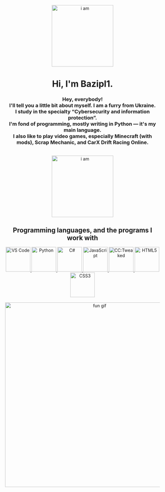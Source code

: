 <div align="center">
  <img src="https://media.stickerswiki.app/foxflea/38698.512.webp" width="200" alt="i am">

  <h1>Hi, I'm Bazipl1.</h1>

  <h3>
    Hey, everybody!<br>
    I'll tell you a little bit about myself. I am a furry from Ukraine.<br>
    I study in the specialty “Cybersecurity and information protection”.<br>
    I'm fond of programming, mostly writing in Python — it's my main language.<br>
    I also like to play video games, especially Minecraft (with mods), Scrap Mechanic, and CarX Drift Racing Online.
  </h3>
</div>

<br>

<div align="center">
  <img src="https://media.stickerswiki.app/foxflea/38709.512.webp" width="200" alt="i am">
  
  <h2>Programming languages, and the programs I work with</h2>

  <a href="https://skillicons.dev/icons?i=vscode" target="_blank">
    <img src="https://skillicons.dev/icons?i=vscode" height="80" alt="VS Code" />
  </a>
  <a href="https://skillicons.dev/icons?i=py" target="_blank">
    <img src="https://skillicons.dev/icons?i=py" height="80" alt="Python" />
  </a>
  <a href="https://skillicons.dev/icons?i=cs" target="_blank">
    <img src="https://skillicons.dev/icons?i=cs" height="80" alt="C#" />
  </a>
  <a href="https://skillicons.dev/icons?i=js" target="_blank">
    <img src="https://skillicons.dev/icons?i=js" height="80" alt="JavaScript" />
  </a>
  <a href="https://tweaked.cc/pack-26318f36.png" target="_blank">
    <img src="https://tweaked.cc/pack-26318f36.png" height="80" alt="CC:Tweaked" />
  </a>
  <a href="https://upload.wikimedia.org/wikipedia/commons/6/61/HTML5_logo_and_wordmark.svg" target="_blank">
    <img src="https://upload.wikimedia.org/wikipedia/commons/6/61/HTML5_logo_and_wordmark.svg" height="80" alt="HTML5" />
  </a>
  <a href="https://upload.wikimedia.org/wikipedia/commons/d/d5/CSS3_logo_and_wordmark.svg" target="_blank">
    <img src="https://upload.wikimedia.org/wikipedia/commons/d/d5/CSS3_logo_and_wordmark.svg" height="80" alt="CSS3" />
  </a>
</div>

<br>

<div align="center">
  <img src="https://i.pinimg.com/originals/28/d9/a5/28d9a5107af5d4c4da117c05b4393b83.gif" width="600" alt="fun gif">
</div>
